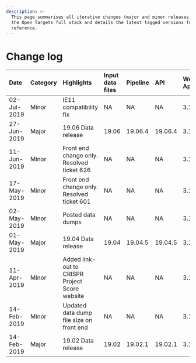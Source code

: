 ```yaml
---
description: >-
  This page summarises all iterative changes (major and minor releases) across
  the Open Targets full stack and details the latest tagged versions for
  reference.
---
```


# Change log

| Date | Category | Highlights | Input data files | Pipeline | API | Web App | Quay |
| :--- | :--- | :--- | :--- | :--- | :--- | :--- | :--- |
| 02-Jul-2019 | Minor | IE11 compatibility fix | NA | NA | NA | 3.13.1 | 19.06.5 |
| 27-Jun-2019 | Major | 19.06 Data release | 19.06 | 19.06.4 | 19.06.4 | 3.13.0 | 19.06.4 |
| 11-Jun-2019 | Minor | Front end change only.  Resolved ticket 626 | NA | NA | NA | 3.12.3 | 19.04.7 |
| 17-May-2019 | Minor | Front end change only.  Resolved ticket 601 | NA | NA | NA | 3.12.2 | 19.04.6 |
| 02-May-2019 | Minor | Posted data dumps | NA | NA | NA | 3.12.1 | 19.04.5 |
| 01-May-2019 | Major | 19.04 Data release | 19.04 | 19.04.5 | 19.04.5 | 3.12.0 | 19.04.5 |
| 11-Apr-2019 | Minor | Added link-out to CRISPR Project Score website | NA | NA | NA | 3.11.4 | 19.02.1 |
| 14-Feb-2019 | Minor | Updated data dump file size on front end | NA | NA | NA | 3.11.1 | NA |
| 14-Feb-2019 | Major | 19.02 Data release | 19.02 | 19.02.1 | 19.02.1 | 3.11.0 | NA |



